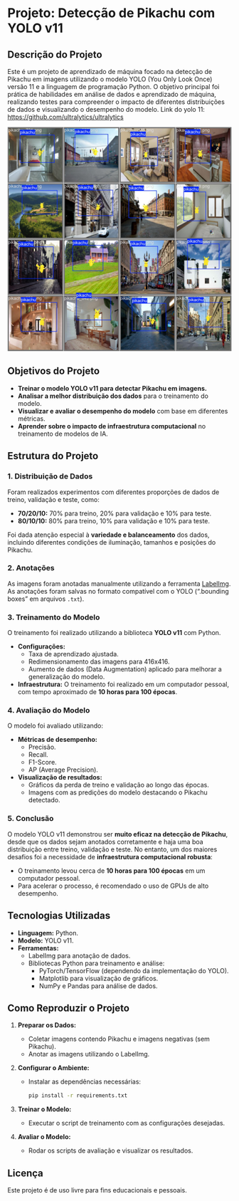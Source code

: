 
# Projeto: Detecção de Pikachu com YOLO v11

## Descrição do Projeto
Este é um projeto de aprendizado de máquina focado na detecção de Pikachu em imagens utilizando o modelo YOLO (You Only Look Once) versão 11 e a linguagem de programação Python. O objetivo principal foi prática de habilidades em análise de dados e aprendizado de máquina, realizando testes para compreender o impacto de diferentes distribuições de dados e visualizando o desempenho do modelo. Link do yolo 11: https://github.com/ultralytics/ultralytics

![Deteccoes](https://raw.githubusercontent.com/pedroveronez2/YOLO-v11-Pikachu/refs/heads/main/val_batch0_labels.jpg)

## Objetivos do Projeto
- **Treinar o modelo YOLO v11 para detectar Pikachu em imagens.**
- **Analisar a melhor distribuição dos dados** para o treinamento do modelo.
- **Visualizar e avaliar o desempenho do modelo** com base em diferentes métricas.
- **Aprender sobre o impacto de infraestrutura computacional** no treinamento de modelos de IA.

## Estrutura do Projeto
### 1. **Distribuição de Dados**
Foram realizados experimentos com diferentes proporções de dados de treino, validação e teste, como:
- **70/20/10:** 70% para treino, 20% para validação e 10% para teste.
- **80/10/10:** 80% para treino, 10% para validação e 10% para teste.

Foi dada atenção especial à **variedade e balanceamento** dos dados, incluindo diferentes condições de iluminação, tamanhos e posições do Pikachu.

### 2. **Anotações**
As imagens foram anotadas manualmente utilizando a ferramenta [LabelImg](https://github.com/heartexlabs/labelImg). As anotações foram salvas no formato compatível com o YOLO (“.bounding boxes” em arquivos `.txt`).

### 3. **Treinamento do Modelo**
O treinamento foi realizado utilizando a biblioteca **YOLO v11** com Python.

- **Configurações:**
  - Taxa de aprendizado ajustada.
  - Redimensionamento das imagens para 416x416.
  - Aumento de dados (Data Augmentation) aplicado para melhorar a generalização do modelo.
- **Infraestrutura:** O treinamento foi realizado em um computador pessoal, com tempo aproximado de **10 horas para 100 épocas**.

### 4. **Avaliação do Modelo**
O modelo foi avaliado utilizando:
- **Métricas de desempenho:**
  - Precisão.
  - Recall.
  - F1-Score.
  - AP (Average Precision).
- **Visualização de resultados:**
  - Gráficos da perda de treino e validação ao longo das épocas.
  - Imagens com as predições do modelo destacando o Pikachu detectado.

### 5. **Conclusão**
O modelo YOLO v11 demonstrou ser **muito eficaz na detecção de Pikachu**, desde que os dados sejam anotados corretamente e haja uma boa distribuição entre treino, validação e teste. No entanto, um dos maiores desafios foi a necessidade de **infraestrutura computacional robusta**:
- O treinamento levou cerca de **10 horas para 100 épocas** em um computador pessoal.
- Para acelerar o processo, é recomendado o uso de GPUs de alto desempenho.

## Tecnologias Utilizadas
- **Linguagem:** Python.
- **Modelo:** YOLO v11.
- **Ferramentas:**
  - LabelImg para anotação de dados.
  - Bibliotecas Python para treinamento e análise:
    - PyTorch/TensorFlow (dependendo da implementação do YOLO).
    - Matplotlib para visualização de gráficos.
    - NumPy e Pandas para análise de dados.

## Como Reproduzir o Projeto
1. **Preparar os Dados:**
   - Coletar imagens contendo Pikachu e imagens negativas (sem Pikachu).
   - Anotar as imagens utilizando o LabelImg.

2. **Configurar o Ambiente:**
   - Instalar as dependências necessárias:
     ```bash
     pip install -r requirements.txt
     ```

3. **Treinar o Modelo:**
   - Executar o script de treinamento com as configurações desejadas.

4. **Avaliar o Modelo:**
   - Rodar os scripts de avaliação e visualizar os resultados.

## Licença
Este projeto é de uso livre para fins educacionais e pessoais.
